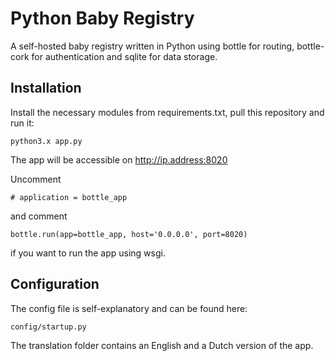# Python Baby Registry
 A self-hosted baby registry written in Python using bottle for routing, bottle-cork for authentication and sqlite for data storage.

## Installation
Install the necessary modules from requirements.txt, pull this repository and run it:
```
python3.x app.py
```
The app will be accessible on http://ip.address:8020

Uncomment 
```
# application = bottle_app
```
and comment
```
bottle.run(app=bottle_app, host='0.0.0.0', port=8020)
```
if you want to run the app using wsgi.

## Configuration

The config file is self-explanatory and can be found here:
```
config/startup.py
```
The translation folder contains an English and a Dutch version of the app.

